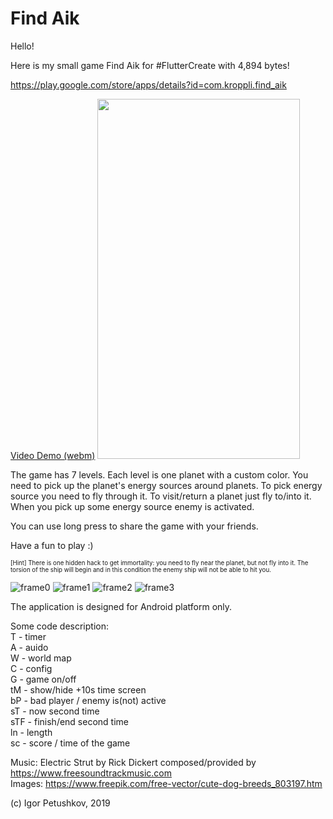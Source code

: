 # Find Aik

Hello!  

Here is my small game Find Aik for #FlutterCreate with 4,894 bytes!  

https://play.google.com/store/apps/details?id=com.kroppli.find_aik

[Video Demo (webm)](https://raw.githubusercontent.com/kroppli/find_aik/master/find_aik.webm)
<img src="https://github.com/kroppli/find_aik/raw/master/find_aik_demo.gif" width="324" height="576">



The game has 7 levels.
Each level is one planet with a custom color. You need to pick up the planet's energy sources around planets.
To pick energy source you need to fly through it. To visit/return a planet just fly to/into it.
When you pick up some energy source enemy is activated. 

You can use long press to share the game with your friends.  

Have a fun to play :)

<sub><sup>[Hint] There is one hidden hack to get immortality: you need to fly near the planet, but not fly into it. The torsion of the ship will begin and in this condition the enemy ship will not be able to hit you.</sup></sub>

![frame0](https://raw.githubusercontent.com/kroppli/find_aik/master/assets/frame0.png)
![frame1](https://raw.githubusercontent.com/kroppli/find_aik/master/assets/frame1.png)
![frame2](https://raw.githubusercontent.com/kroppli/find_aik/master/assets/frame2.png)
![frame3](https://raw.githubusercontent.com/kroppli/find_aik/master/assets/frame3.png)

The application is designed for Android platform only.

Some code description:  
T - timer  
A - auido  
W - world map  
C - config  
G - game on/off  
tM - show/hide +10s time screen  
bP - bad player / enemy is(not) active  
sT - now second time  
sTF - finish/end second time  
ln - length  
sc - score / time of the game  

Music: Electric Strut by Rick Dickert composed/provided by https://www.freesoundtrackmusic.com  
Images: https://www.freepik.com/free-vector/cute-dog-breeds_803197.htm

(c) Igor Petushkov, 2019